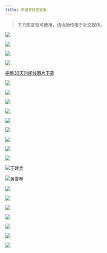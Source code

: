 ```yaml
---
title: 声援雪饼图宣集
---
```


> 下方图宣皆可使用，请协助传播于社交媒体。

![](https://i.imgur.com/7kY1y58.png)

![](https://i.imgur.com/9ICrnor.gif)

![](https://i.imgur.com/zgKtqIc.png)

![](https://i.imgur.com/rdwnKL6.jpg)

[完整30天时间线图片下载](https://i.imgur.com/eYMdtDm.png)

![](https://i.imgur.com/jCSHubN.png)

![](https://i.imgur.com/GxwbP4N.png)

![](https://i.imgur.com/ab2JF0j.png)

![](https://i.imgur.com/zWd9UHN.png)

![](https://i.imgur.com/NR11tis.png)

![](https://i.imgur.com/nnsGCuv.png)

![](https://i.imgur.com/DgjcEG2.png)

![](https://i.imgur.com/tOVqpaN.png)

![](https://i.imgur.com/QTwsH42.png)

![王建兵](https://i.imgur.com/SAkkUJK.jpg)

![黄雪琴](https://i.imgur.com/LJ89O4t.png)

![](https://i.imgur.com/e4cCmDR.png)

![](https://i.imgur.com/QU56J6Y.png)

![](https://i.imgur.com/1YhOkhb.png)

![](https://i.imgur.com/YnI5BnM.png)

![](https://i.imgur.com/NgTbOx0.png)

![](https://i.imgur.com/TeAqZvB.png)

![](https://i.imgur.com/6YVP4BT.png)
